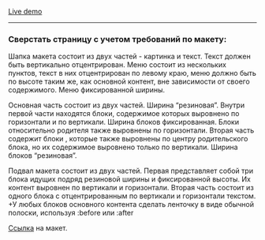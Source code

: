 [Live demo](https://dl.dropboxusercontent.com/u/2073681/lecture-5/page.html)

----------

### Сверстать страницу с учетом требований по макету:

Шапка макета состоит из двух частей - картинка и текст. Текст должен быть вертикально отцентрирован.
Меню состоит из нескольких пунктов, текст в них отцентрирован по левому краю, меню должно быть по высоте таким же, как основной контент, вне зависимости от своего содержимого. Меню фиксированной ширины.

Основная часть состоит из двух частей. Ширина “резиновая”. Внутри первой части находятся блоки, содержимое которых выровнено по горизонтали и по вертикали. Ширина блоков фиксированная. Блоки относительно родителя также выровнены по горизонтали. Вторая часть содержит блоки , которые также выровнены по центру родительского блока, но их содержимое выровнено только по вертикали. Ширина блоков “резиновая”.

Подвал макета состоит из двух частей. Первая представляет собой три блока идущих подряд резиновой ширины и фиксированной высоты. Их контент выровнен по вертикали и горизонтали. Вторая часть состоит из одного блока с отцентрированным по вертикали и горизонтали текстом. +У любых блоков основного контента сделать ленточку в виде обычной полоски, используя :before или :after

[Ссылка](https://docs.google.com/drawings/d/17yFFcfc_YH-O0yykuJkqZyH9l1DhaHnmne9vcpanMhA/edit?usp=sharing) на макет.